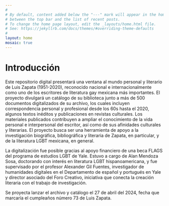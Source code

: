 ```yaml
---
#
# By default, content added below the "---" mark will appear in the home page
# between the top bar and the list of recent posts.
# To change the home page layout, edit the _layouts/home.html file.
# See: https://jekyllrb.com/docs/themes/#overriding-theme-defaults
#
layout: home
mosaic: true
---
```


<style>
.mosaic {
    display: grid;
    grid-template-columns: repeat(8, 1fr);
    grid-template-rows: repeat(3, 1fr);
    gap: 3px;
    padding: 0px;
}

.photo {
    position: relative;
    width: 100%;
    height: 100%;
}

.photo img {
    width: 100%;
    height: 100%;
}

.horizontal {
    grid-column: span 6;
    grid-row: span 3;
    object-fit: cover;
    object-position: 100%;
}

/* Bootstrap responsive classes */

@media (max-width: 575px) {

    .mosaic {
        grid-template-columns: repeat(6, 1fr);
        grid-template-rows: repeat(4, 1fr);
        gap: 2px;
    }

    .horizontal {
        grid-columns: span 6;
        grid-row: span 3;
    
    }

    .subtitle {
        display: none;

    }
}

</style>

<body>
<div>
<h1>Introducción</h1>
<div>
<p>Este repositorio digital presentará una ventana al mundo personal y literario de Luis Zapata (1951-2020), reconocido nacional e internacionalmente como uno de los escritores de literatura gay mexicana más importantes. El proyecto divulgará un catálogo de su biblioteca junto a más de 500 documentos digitalizados de su archivo, los cuales incluyen correspondencia personal y profesional desde los 60s hasta el 2020, algunos textos inéditos y publicaciones en revistas culturales. Los materiales publicados contribuyen a ampliar el conocimiento de la vida personal e interpersonal del escritor, así como de sus afinidades culturales y literarias. El proyecto busca ser una herramienta de apoyo a la investigación biográfica, bibliográfica y literaria de Zapata, en particular, y de la literatura LGBT mexicana, en general.</p>
<p>La digitalización fue posible gracias al apoyo financiero de una beca FLAGS del programa de estudios LGBT de Yale. Estuvo a cargo de Alan Mendoza Sosa, doctorando con interés en literatura LGBT hispanoamericana, y fue supervisado por el profesor Alexander Gil Fuentes, investigador de humanidades digitales en el Departamento de español y portugués en Yale y director asociado del Foro Creativo, iniciativa que conecta la creación literaria con el trabajo de investigación.</p>
<p>Se proyecta lanzar el archivo y catálogo el 27 de abril del 2024, fecha que marcaría el cumpleaños número 73 de Luis Zapata.</p>
</div>
</div>
</body>

<script>
const mosaic = document.getElementById('mosaic');
const images = [
  {% for image in site.data.images %}
    "{{ image.url | relative_url }}",
  {% endfor %}
];

// Function to create an image element
function createImage(src) {
  const image = document.createElement('img');
  image.classList.add('photo');
  image.src = src;
  image.alt = 'Image';
  return image;
}

// Initialize the grid with static images
function initGrid() {
    for (let i = 0; i < 6; i++) {
    const image = createImage(images[i]);
    mosaic.appendChild(image);
  }
}
initGrid();
</script>
